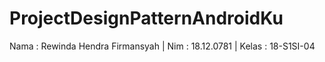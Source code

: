 # ProjectDesignPatternAndroidKu
Nama : Rewinda Hendra Firmansyah | Nim : 18.12.0781 | Kelas : 18-S1SI-04
